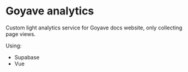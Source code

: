 # Goyave analytics

Custom light analytics service for Goyave docs website, only collecting page views.

Using:
- Supabase
- Vue